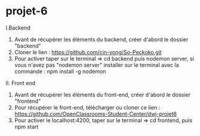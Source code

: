 # projet-6

I.Backend

1) Avant de récupérer les élèments du backend, créer d'abord le dossier "backend"
2) Cloner le lien : https://github.com/cin-vong/So-Peckoko.git
3) Pour activer taper sur le terminal => cd backend puis nodemon server, si vous n'avez pas "nodemon server" installer sur le terminal avec la commande : npm install -g nodemon

II. Front end

1) Avant de récupérer les élèments du front-end, créer d'abord le dossier "frontend"
2) Pour récupérer le front-end, télécharger ou cloner ce lien : https://github.com/OpenClassrooms-Student-Center/dwj-projet6
3) Pour activer le localhost:4200, taper sur le terminal => cd frontend, puis npm start


